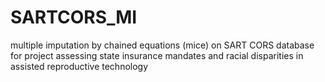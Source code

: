 # SARTCORS_MI
multiple imputation by chained equations (mice) on SART CORS database for project assessing state insurance mandates and racial disparities in assisted reproductive technology 
